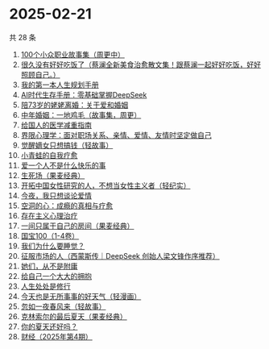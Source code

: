 # 2025-02-21

共 28 条

<!-- BEGIN WEREAD -->
<!-- 最后更新时间 2025-02-21 14:32:03 +0800 -->
1. [100个小众职业故事集（周更中）](https://weread.qq.com/web/bookDetail/6d832b40813ab9a86g01102d)
1. [很久没有好好吃饭了（蔡澜全新美食治愈散文集！跟蔡澜一起好好吃饭，好好照顾自己。）](https://weread.qq.com/web/bookDetail/741329d0813ab9aacg0102d2)
1. [我的第一本人生规划手册](https://weread.qq.com/web/bookDetail/ccd32c507248ef23ccd6275)
1. [AI时代生存手册：零基础掌握DeepSeek](https://weread.qq.com/web/bookDetail/d1232630813ab9b01g012791)
1. [陪73岁的姥姥离婚：关于爱和婚姻](https://weread.qq.com/web/bookDetail/c4332780813ab9aa1g01537b)
1. [中年婚姻：一地鸡毛（故事集，周更）](https://weread.qq.com/web/bookDetail/8f932ed0813ab9aabg0154a8)
1. [给国人的医学减重指南](https://weread.qq.com/web/bookDetail/ed1324f0813ab91d5g013e7f)
1. [界限心理学：面对职场关系、亲情、爱情、友情时坚定做自己](https://weread.qq.com/web/bookDetail/d5632fc0813ab6e28g014ccc)
1. [觉醒嫡女只想搞钱（轻故事）](https://weread.qq.com/web/bookDetail/d7032ff0813ab9accg01340d)
1. [小青蛙的自我疗愈](https://weread.qq.com/web/bookDetail/2ea32390813ab9a9eg014f4c)
1. [爱一个人不是什么快乐的事](https://weread.qq.com/web/bookDetail/bd032800813ab9a58g012abf)
1. [生死场（果麦经典）](https://weread.qq.com/web/bookDetail/c8b32d1071913d8dc8b9a89)
1. [开拓中国女性研究的人，不想当女性主义者（轻纪实）](https://weread.qq.com/web/bookDetail/ce632fe0813ab9aabg0169e0)
1. [今夜，我只想谈论爱情](https://weread.qq.com/web/bookDetail/db932420813ab9a58g0113fb)
1. [空洞的心：成瘾的真相与疗愈](https://weread.qq.com/web/bookDetail/7fc32530813ab829fg011885)
1. [存在主义心理治疗](https://weread.qq.com/web/bookDetail/538320a0813ab83e4g01836b)
1. [一间只属于自己的房间（果麦经典）](https://weread.qq.com/web/bookDetail/fdd327a07198e688fdd47f6)
1. [国宝100（1-4卷）](https://weread.qq.com/web/bookDetail/79132ab0813ab70f5g0143c1)
1. [我们为什么要睡觉？](https://weread.qq.com/web/bookDetail/121323f0729ac578121ce6f)
1. [征服市场的人（西蒙斯传｜DeepSeek 创始人梁文锋作序推荐）](https://weread.qq.com/web/bookDetail/57d322107228916857ddb4f)
1. [她们，从不是附庸](https://weread.qq.com/web/bookDetail/fbf32fe0813ab9a8fg01699b)
1. [给自己一个大大的拥抱](https://weread.qq.com/web/bookDetail/93c32300813ab9a7cg017195)
1. [人生处处是修行](https://weread.qq.com/web/bookDetail/00932850720799b2009c8cc)
1. [今天也是无所事事的好天气（轻漫画）](https://weread.qq.com/web/bookDetail/74432860813ab9a88g014633)
1. [忽如一夜春风来（轻故事）](https://weread.qq.com/web/bookDetail/d5d32a90813ab9aa2g012441)
1. [克林索尔的最后夏天（果麦经典）](https://weread.qq.com/web/bookDetail/a2f32870716dd8fca2f03e8)
1. [你的夏天还好吗？](https://weread.qq.com/web/bookDetail/74032050813ab774bg019291)
1. [财经（2025年第4期）](https://weread.qq.com/web/bookDetail/03932ce0813ab9adbg0164be)
<!-- END WEREAD -->